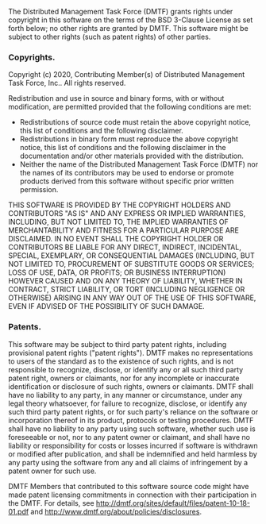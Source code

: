 The Distributed Management Task Force (DMTF) grants rights under copyright in
this software on the terms of the BSD 3-Clause License as set forth below; no
other rights are granted by DMTF. This software might be subject to other rights
(such as patent rights) of other parties.


### Copyrights.

Copyright (c) 2020, Contributing Member(s) of Distributed Management Task Force,
Inc.. All rights reserved.

Redistribution and use in source and binary forms, with or without modification,
are permitted provided that the following conditions are met:

* Redistributions of source code must retain the above copyright notice, this
list of conditions and the following disclaimer.
* Redistributions in binary form must reproduce the above copyright notice, this
list of conditions and the following disclaimer in the documentation and/or
other materials provided with the distribution.
* Neither the name of the Distributed Management Task Force (DMTF) nor the names
of its contributors may be used to endorse or promote products derived from this
software without specific prior written permission.

THIS SOFTWARE IS PROVIDED BY THE COPYRIGHT HOLDERS AND CONTRIBUTORS "AS IS" AND
ANY EXPRESS OR IMPLIED WARRANTIES, INCLUDING, BUT NOT LIMITED TO, THE IMPLIED
WARRANTIES OF MERCHANTABILITY AND FITNESS FOR A PARTICULAR PURPOSE ARE
DISCLAIMED. IN NO EVENT SHALL THE COPYRIGHT HOLDER OR CONTRIBUTORS BE LIABLE FOR
ANY DIRECT, INDIRECT, INCIDENTAL, SPECIAL, EXEMPLARY, OR CONSEQUENTIAL DAMAGES
(INCLUDING, BUT NOT LIMITED TO, PROCUREMENT OF SUBSTITUTE GOODS OR SERVICES;
LOSS OF USE, DATA, OR PROFITS; OR BUSINESS INTERRUPTION) HOWEVER CAUSED AND ON
ANY THEORY OF LIABILITY, WHETHER IN CONTRACT, STRICT LIABILITY, OR TORT
(INCLUDING NEGLIGENCE OR OTHERWISE) ARISING IN ANY WAY OUT OF THE USE OF THIS
SOFTWARE, EVEN IF ADVISED OF THE POSSIBILITY OF SUCH DAMAGE.


### Patents.

This software may be subject to third party patent rights, including provisional
patent rights ("patent rights"). DMTF makes no representations to users of the
standard as to the existence of such rights, and is not responsible to
recognize, disclose, or identify any or all such third party patent right,
owners or claimants, nor for any incomplete or inaccurate identification or
disclosure of such rights, owners or claimants. DMTF shall have no liability to
any party, in any manner or circumstance, under any legal theory whatsoever, for
failure to recognize, disclose, or identify any such third party patent rights,
or for such party's reliance on the software or incorporation thereof in its
product, protocols or testing procedures. DMTF shall have no liability to any
party using such software, whether such use is foreseeable or not, nor to any
patent owner or claimant, and shall have no liability or responsibility for
costs or losses incurred if software is withdrawn or modified after publication,
and shall be indemnified and held harmless by any party using the software from
any and all claims of infringement by a patent owner for such use.

DMTF Members that contributed to this software source code might have made
patent licensing commitments in connection with their participation in the DMTF.
For details, see http://dmtf.org/sites/default/files/patent-10-18-01.pdf and
http://www.dmtf.org/about/policies/disclosures.

